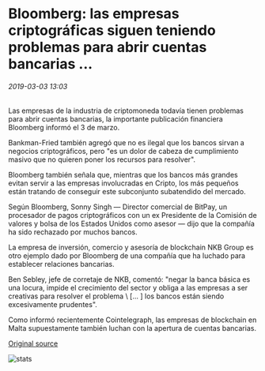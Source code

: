 # Bloomberg: las empresas criptográficas siguen teniendo problemas para abrir cuentas bancarias ...

###### 2019-03-03 13:03

Las empresas de la industria de criptomoneda todavía tienen problemas para abrir cuentas bancarias, la importante publicación financiera Bloomberg informó el 3 de marzo.

Bankman-Fried también agregó que no es ilegal que los bancos sirvan a negocios criptográficos, pero "es un dolor de cabeza de cumplimiento masivo que no quieren poner los recursos para resolver".

Bloomberg también señala que, mientras que los bancos más grandes evitan servir a las empresas involucradas en Cripto, los más pequeños están tratando de conseguir este subconjunto subatendido del mercado.

Según Bloomberg, Sonny Singh — Director comercial de BitPay, un procesador de pagos criptográficos con un ex Presidente de la Comisión de valores y bolsa de los Estados Unidos como asesor — dijo que la compañía ha sido rechazado por muchos bancos.

La empresa de inversión, comercio y asesoría de blockchain NKB Group es otro ejemplo dado por Bloomberg de una compañía que ha luchado para establecer relaciones bancarias.

Ben Sebley, jefe de corretaje de NKB, comentó: "negar la banca básica es una locura, impide el crecimiento del sector y obliga a las empresas a ser creativas para resolver el problema \ [... \] los bancos están siendo excesivamente prudentes".

Como informó recientemente Cointelegraph, las empresas de blockchain en Malta supuestamente también luchan con la apertura de cuentas bancarias.

[Original source](https://cointelegraph.com/news/bloomberg-crypto-companies-still-run-into-trouble-opening-bank-accounts)

![stats](https://c.statcounter.com/11760860/0/a89fa40b/1/ "stats")